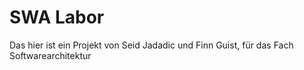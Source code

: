 # SWA Labor
Das hier ist ein Projekt von Seid Jadadic und Finn Guist,
für das Fach Softwarearchitektur

## 

